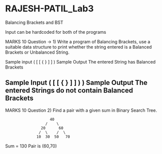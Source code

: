 # RAJESH-PATIL_Lab3
Balancing Brackets and BST

Input can be hardcoded for both of the programs

MARKS 10
Question → 1) Write a program of Balancing Brackets, use a suitable data structure to print
whether the string entered is a Balanced Brackets or Unbalanced String.

Sample input
( [ [ { } ] ] )
Sample Output
The entered String has Balanced Brackets

Sample Input
( [ [ { } ] ] ) )
Sample Output
The entered Strings do not contain Balanced Brackets
-------------------------------------------------------------------------------------------------------------------------------

MARKS 10
Question 2) Find a pair with a given sum in Binary Search Tree.

                        40
                      /    \
                    20      60
                   /  \    /  \
                  10  30  50   70
                  
Sum = 130
Pair is (60,70)
